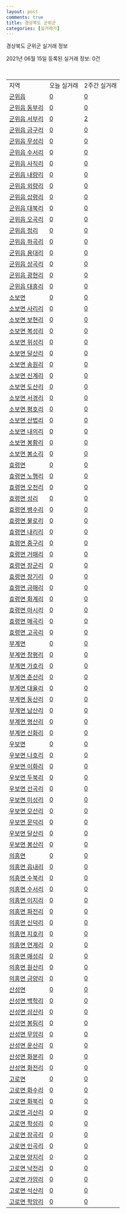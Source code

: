 ```yaml
---
layout: post
comments: true
title: 경상북도 군위군
categories: [실거래가]
---
```


경상북도 군위군 실거래 정보

2021년 06월 15일 등록된 실거래 정보: 0건

<script type="text/javascript">
  google.charts.load('current', {'packages':['corechart']});
  google.charts.setOnLoadCallback(drawChart);

  function drawChart() {
    var data = google.visualization.arrayToDataTable([['거래일', '매매', '전월세', '전매'], ['2021-04', 1, 1, 0]]);

    var options = {
      title: '최근 유형별 거래량 추이',
      legend: { position: 'bottom' }
    };

    var chart = new google.visualization.LineChart(document.getElementById('columnchart_material'));
    chart.draw(data, (options));
  }
</script>

<div id="columnchart_material" style="width: 450px; margin-left: -35px"></div>
<br>
<table class="sortable">
  <tr>
    <td>지역</td>
    <td>오늘 실거래</td>
    <td>2주간 실거래</td>
  </tr>

  
  <tr class="item">
    <td><a href="4772025000.html">군위읍</a></td>
    <td><a href="4772025000.html">0</a></td>
    <td><a href="4772025000.html">0</a></td>
  </tr>
    

  <tr class="item">
    <td><a href="4772025021.html">군위읍 동부리</a></td>
    <td><a href="4772025021.html">0</a></td>
    <td><a href="4772025021.html">0</a></td>
  </tr>
    

  <tr class="item">
    <td><a href="4772025022.html">군위읍 서부리</a></td>
    <td><a href="4772025022.html">0</a></td>
    <td><a href="4772025022.html">2</a></td>
  </tr>
    

  <tr class="item">
    <td><a href="4772025023.html">군위읍 금구리</a></td>
    <td><a href="4772025023.html">0</a></td>
    <td><a href="4772025023.html">0</a></td>
  </tr>
    

  <tr class="item">
    <td><a href="4772025024.html">군위읍 무성리</a></td>
    <td><a href="4772025024.html">0</a></td>
    <td><a href="4772025024.html">0</a></td>
  </tr>
    

  <tr class="item">
    <td><a href="4772025025.html">군위읍 수서리</a></td>
    <td><a href="4772025025.html">0</a></td>
    <td><a href="4772025025.html">0</a></td>
  </tr>
    

  <tr class="item">
    <td><a href="4772025026.html">군위읍 사직리</a></td>
    <td><a href="4772025026.html">0</a></td>
    <td><a href="4772025026.html">0</a></td>
  </tr>
    

  <tr class="item">
    <td><a href="4772025027.html">군위읍 내량리</a></td>
    <td><a href="4772025027.html">0</a></td>
    <td><a href="4772025027.html">0</a></td>
  </tr>
    

  <tr class="item">
    <td><a href="4772025028.html">군위읍 외량리</a></td>
    <td><a href="4772025028.html">0</a></td>
    <td><a href="4772025028.html">0</a></td>
  </tr>
    

  <tr class="item">
    <td><a href="4772025029.html">군위읍 삽령리</a></td>
    <td><a href="4772025029.html">0</a></td>
    <td><a href="4772025029.html">0</a></td>
  </tr>
    

  <tr class="item">
    <td><a href="4772025030.html">군위읍 대북리</a></td>
    <td><a href="4772025030.html">0</a></td>
    <td><a href="4772025030.html">0</a></td>
  </tr>
    

  <tr class="item">
    <td><a href="4772025031.html">군위읍 오곡리</a></td>
    <td><a href="4772025031.html">0</a></td>
    <td><a href="4772025031.html">0</a></td>
  </tr>
    

  <tr class="item">
    <td><a href="4772025032.html">군위읍 정리</a></td>
    <td><a href="4772025032.html">0</a></td>
    <td><a href="4772025032.html">0</a></td>
  </tr>
    

  <tr class="item">
    <td><a href="4772025033.html">군위읍 하곡리</a></td>
    <td><a href="4772025033.html">0</a></td>
    <td><a href="4772025033.html">0</a></td>
  </tr>
    

  <tr class="item">
    <td><a href="4772025034.html">군위읍 용대리</a></td>
    <td><a href="4772025034.html">0</a></td>
    <td><a href="4772025034.html">0</a></td>
  </tr>
    

  <tr class="item">
    <td><a href="4772025035.html">군위읍 상곡리</a></td>
    <td><a href="4772025035.html">0</a></td>
    <td><a href="4772025035.html">0</a></td>
  </tr>
    

  <tr class="item">
    <td><a href="4772025036.html">군위읍 광현리</a></td>
    <td><a href="4772025036.html">0</a></td>
    <td><a href="4772025036.html">0</a></td>
  </tr>
    

  <tr class="item">
    <td><a href="4772025037.html">군위읍 대흥리</a></td>
    <td><a href="4772025037.html">0</a></td>
    <td><a href="4772025037.html">0</a></td>
  </tr>
    

  <tr class="item">
    <td><a href="4772031000.html">소보면</a></td>
    <td><a href="4772031000.html">0</a></td>
    <td><a href="4772031000.html">0</a></td>
  </tr>
    

  <tr class="item">
    <td><a href="4772031036.html">소보면 사리리</a></td>
    <td><a href="4772031036.html">0</a></td>
    <td><a href="4772031036.html">0</a></td>
  </tr>
    

  <tr class="item">
    <td><a href="4772031037.html">소보면 보현리</a></td>
    <td><a href="4772031037.html">0</a></td>
    <td><a href="4772031037.html">0</a></td>
  </tr>
    

  <tr class="item">
    <td><a href="4772031038.html">소보면 복성리</a></td>
    <td><a href="4772031038.html">0</a></td>
    <td><a href="4772031038.html">0</a></td>
  </tr>
    

  <tr class="item">
    <td><a href="4772031039.html">소보면 위성리</a></td>
    <td><a href="4772031039.html">0</a></td>
    <td><a href="4772031039.html">0</a></td>
  </tr>
    

  <tr class="item">
    <td><a href="4772031040.html">소보면 달산리</a></td>
    <td><a href="4772031040.html">0</a></td>
    <td><a href="4772031040.html">0</a></td>
  </tr>
    

  <tr class="item">
    <td><a href="4772031041.html">소보면 송원리</a></td>
    <td><a href="4772031041.html">0</a></td>
    <td><a href="4772031041.html">0</a></td>
  </tr>
    

  <tr class="item">
    <td><a href="4772031042.html">소보면 신계리</a></td>
    <td><a href="4772031042.html">0</a></td>
    <td><a href="4772031042.html">0</a></td>
  </tr>
    

  <tr class="item">
    <td><a href="4772031043.html">소보면 도산리</a></td>
    <td><a href="4772031043.html">0</a></td>
    <td><a href="4772031043.html">0</a></td>
  </tr>
    

  <tr class="item">
    <td><a href="4772031044.html">소보면 서경리</a></td>
    <td><a href="4772031044.html">0</a></td>
    <td><a href="4772031044.html">0</a></td>
  </tr>
    

  <tr class="item">
    <td><a href="4772031045.html">소보면 평호리</a></td>
    <td><a href="4772031045.html">0</a></td>
    <td><a href="4772031045.html">0</a></td>
  </tr>
    

  <tr class="item">
    <td><a href="4772031046.html">소보면 산법리</a></td>
    <td><a href="4772031046.html">0</a></td>
    <td><a href="4772031046.html">0</a></td>
  </tr>
    

  <tr class="item">
    <td><a href="4772031047.html">소보면 내의리</a></td>
    <td><a href="4772031047.html">0</a></td>
    <td><a href="4772031047.html">0</a></td>
  </tr>
    

  <tr class="item">
    <td><a href="4772031048.html">소보면 봉황리</a></td>
    <td><a href="4772031048.html">0</a></td>
    <td><a href="4772031048.html">0</a></td>
  </tr>
    

  <tr class="item">
    <td><a href="4772031049.html">소보면 봉소리</a></td>
    <td><a href="4772031049.html">0</a></td>
    <td><a href="4772031049.html">0</a></td>
  </tr>
    

  <tr class="item">
    <td><a href="4772032000.html">효령면</a></td>
    <td><a href="4772032000.html">0</a></td>
    <td><a href="4772032000.html">0</a></td>
  </tr>
    

  <tr class="item">
    <td><a href="4772032036.html">효령면 노행리</a></td>
    <td><a href="4772032036.html">0</a></td>
    <td><a href="4772032036.html">0</a></td>
  </tr>
    

  <tr class="item">
    <td><a href="4772032037.html">효령면 오천리</a></td>
    <td><a href="4772032037.html">0</a></td>
    <td><a href="4772032037.html">0</a></td>
  </tr>
    

  <tr class="item">
    <td><a href="4772032038.html">효령면 성리</a></td>
    <td><a href="4772032038.html">0</a></td>
    <td><a href="4772032038.html">0</a></td>
  </tr>
    

  <tr class="item">
    <td><a href="4772032039.html">효령면 병수리</a></td>
    <td><a href="4772032039.html">0</a></td>
    <td><a href="4772032039.html">0</a></td>
  </tr>
    

  <tr class="item">
    <td><a href="4772032040.html">효령면 불로리</a></td>
    <td><a href="4772032040.html">0</a></td>
    <td><a href="4772032040.html">0</a></td>
  </tr>
    

  <tr class="item">
    <td><a href="4772032041.html">효령면 내리리</a></td>
    <td><a href="4772032041.html">0</a></td>
    <td><a href="4772032041.html">0</a></td>
  </tr>
    

  <tr class="item">
    <td><a href="4772032042.html">효령면 중구리</a></td>
    <td><a href="4772032042.html">0</a></td>
    <td><a href="4772032042.html">0</a></td>
  </tr>
    

  <tr class="item">
    <td><a href="4772032043.html">효령면 거매리</a></td>
    <td><a href="4772032043.html">0</a></td>
    <td><a href="4772032043.html">0</a></td>
  </tr>
    

  <tr class="item">
    <td><a href="4772032044.html">효령면 장군리</a></td>
    <td><a href="4772032044.html">0</a></td>
    <td><a href="4772032044.html">0</a></td>
  </tr>
    

  <tr class="item">
    <td><a href="4772032045.html">효령면 장기리</a></td>
    <td><a href="4772032045.html">0</a></td>
    <td><a href="4772032045.html">0</a></td>
  </tr>
    

  <tr class="item">
    <td><a href="4772032046.html">효령면 금매리</a></td>
    <td><a href="4772032046.html">0</a></td>
    <td><a href="4772032046.html">0</a></td>
  </tr>
    

  <tr class="item">
    <td><a href="4772032047.html">효령면 화계리</a></td>
    <td><a href="4772032047.html">0</a></td>
    <td><a href="4772032047.html">0</a></td>
  </tr>
    

  <tr class="item">
    <td><a href="4772032048.html">효령면 마시리</a></td>
    <td><a href="4772032048.html">0</a></td>
    <td><a href="4772032048.html">0</a></td>
  </tr>
    

  <tr class="item">
    <td><a href="4772032049.html">효령면 매곡리</a></td>
    <td><a href="4772032049.html">0</a></td>
    <td><a href="4772032049.html">0</a></td>
  </tr>
    

  <tr class="item">
    <td><a href="4772032050.html">효령면 고곡리</a></td>
    <td><a href="4772032050.html">0</a></td>
    <td><a href="4772032050.html">0</a></td>
  </tr>
    

  <tr class="item">
    <td><a href="4772033000.html">부계면</a></td>
    <td><a href="4772033000.html">0</a></td>
    <td><a href="4772033000.html">0</a></td>
  </tr>
    

  <tr class="item">
    <td><a href="4772033029.html">부계면 창평리</a></td>
    <td><a href="4772033029.html">0</a></td>
    <td><a href="4772033029.html">0</a></td>
  </tr>
    

  <tr class="item">
    <td><a href="4772033030.html">부계면 가호리</a></td>
    <td><a href="4772033030.html">0</a></td>
    <td><a href="4772033030.html">0</a></td>
  </tr>
    

  <tr class="item">
    <td><a href="4772033031.html">부계면 춘산리</a></td>
    <td><a href="4772033031.html">0</a></td>
    <td><a href="4772033031.html">0</a></td>
  </tr>
    

  <tr class="item">
    <td><a href="4772033032.html">부계면 대율리</a></td>
    <td><a href="4772033032.html">0</a></td>
    <td><a href="4772033032.html">0</a></td>
  </tr>
    

  <tr class="item">
    <td><a href="4772033033.html">부계면 동산리</a></td>
    <td><a href="4772033033.html">0</a></td>
    <td><a href="4772033033.html">0</a></td>
  </tr>
    

  <tr class="item">
    <td><a href="4772033034.html">부계면 남산리</a></td>
    <td><a href="4772033034.html">0</a></td>
    <td><a href="4772033034.html">0</a></td>
  </tr>
    

  <tr class="item">
    <td><a href="4772033035.html">부계면 명산리</a></td>
    <td><a href="4772033035.html">0</a></td>
    <td><a href="4772033035.html">0</a></td>
  </tr>
    

  <tr class="item">
    <td><a href="4772033036.html">부계면 신화리</a></td>
    <td><a href="4772033036.html">0</a></td>
    <td><a href="4772033036.html">0</a></td>
  </tr>
    

  <tr class="item">
    <td><a href="4772034000.html">우보면</a></td>
    <td><a href="4772034000.html">0</a></td>
    <td><a href="4772034000.html">0</a></td>
  </tr>
    

  <tr class="item">
    <td><a href="4772034030.html">우보면 나호리</a></td>
    <td><a href="4772034030.html">0</a></td>
    <td><a href="4772034030.html">0</a></td>
  </tr>
    

  <tr class="item">
    <td><a href="4772034031.html">우보면 이화리</a></td>
    <td><a href="4772034031.html">0</a></td>
    <td><a href="4772034031.html">0</a></td>
  </tr>
    

  <tr class="item">
    <td><a href="4772034032.html">우보면 두북리</a></td>
    <td><a href="4772034032.html">0</a></td>
    <td><a href="4772034032.html">0</a></td>
  </tr>
    

  <tr class="item">
    <td><a href="4772034033.html">우보면 선곡리</a></td>
    <td><a href="4772034033.html">0</a></td>
    <td><a href="4772034033.html">0</a></td>
  </tr>
    

  <tr class="item">
    <td><a href="4772034034.html">우보면 미성리</a></td>
    <td><a href="4772034034.html">0</a></td>
    <td><a href="4772034034.html">0</a></td>
  </tr>
    

  <tr class="item">
    <td><a href="4772034035.html">우보면 모산리</a></td>
    <td><a href="4772034035.html">0</a></td>
    <td><a href="4772034035.html">0</a></td>
  </tr>
    

  <tr class="item">
    <td><a href="4772034036.html">우보면 문덕리</a></td>
    <td><a href="4772034036.html">0</a></td>
    <td><a href="4772034036.html">0</a></td>
  </tr>
    

  <tr class="item">
    <td><a href="4772034037.html">우보면 달산리</a></td>
    <td><a href="4772034037.html">0</a></td>
    <td><a href="4772034037.html">0</a></td>
  </tr>
    

  <tr class="item">
    <td><a href="4772034038.html">우보면 봉산리</a></td>
    <td><a href="4772034038.html">0</a></td>
    <td><a href="4772034038.html">0</a></td>
  </tr>
    

  <tr class="item">
    <td><a href="4772035000.html">의흥면</a></td>
    <td><a href="4772035000.html">0</a></td>
    <td><a href="4772035000.html">0</a></td>
  </tr>
    

  <tr class="item">
    <td><a href="4772035032.html">의흥면 읍내리</a></td>
    <td><a href="4772035032.html">0</a></td>
    <td><a href="4772035032.html">0</a></td>
  </tr>
    

  <tr class="item">
    <td><a href="4772035033.html">의흥면 수북리</a></td>
    <td><a href="4772035033.html">0</a></td>
    <td><a href="4772035033.html">0</a></td>
  </tr>
    

  <tr class="item">
    <td><a href="4772035034.html">의흥면 수서리</a></td>
    <td><a href="4772035034.html">0</a></td>
    <td><a href="4772035034.html">0</a></td>
  </tr>
    

  <tr class="item">
    <td><a href="4772035035.html">의흥면 이지리</a></td>
    <td><a href="4772035035.html">0</a></td>
    <td><a href="4772035035.html">0</a></td>
  </tr>
    

  <tr class="item">
    <td><a href="4772035036.html">의흥면 파전리</a></td>
    <td><a href="4772035036.html">0</a></td>
    <td><a href="4772035036.html">0</a></td>
  </tr>
    

  <tr class="item">
    <td><a href="4772035037.html">의흥면 신덕리</a></td>
    <td><a href="4772035037.html">0</a></td>
    <td><a href="4772035037.html">0</a></td>
  </tr>
    

  <tr class="item">
    <td><a href="4772035038.html">의흥면 지호리</a></td>
    <td><a href="4772035038.html">0</a></td>
    <td><a href="4772035038.html">0</a></td>
  </tr>
    

  <tr class="item">
    <td><a href="4772035039.html">의흥면 연계리</a></td>
    <td><a href="4772035039.html">0</a></td>
    <td><a href="4772035039.html">0</a></td>
  </tr>
    

  <tr class="item">
    <td><a href="4772035040.html">의흥면 매성리</a></td>
    <td><a href="4772035040.html">0</a></td>
    <td><a href="4772035040.html">0</a></td>
  </tr>
    

  <tr class="item">
    <td><a href="4772035041.html">의흥면 원산리</a></td>
    <td><a href="4772035041.html">0</a></td>
    <td><a href="4772035041.html">0</a></td>
  </tr>
    

  <tr class="item">
    <td><a href="4772035042.html">의흥면 금양리</a></td>
    <td><a href="4772035042.html">0</a></td>
    <td><a href="4772035042.html">0</a></td>
  </tr>
    

  <tr class="item">
    <td><a href="4772036000.html">산성면</a></td>
    <td><a href="4772036000.html">0</a></td>
    <td><a href="4772036000.html">0</a></td>
  </tr>
    

  <tr class="item">
    <td><a href="4772036028.html">산성면 백학리</a></td>
    <td><a href="4772036028.html">0</a></td>
    <td><a href="4772036028.html">0</a></td>
  </tr>
    

  <tr class="item">
    <td><a href="4772036029.html">산성면 삼산리</a></td>
    <td><a href="4772036029.html">0</a></td>
    <td><a href="4772036029.html">0</a></td>
  </tr>
    

  <tr class="item">
    <td><a href="4772036030.html">산성면 봉림리</a></td>
    <td><a href="4772036030.html">0</a></td>
    <td><a href="4772036030.html">0</a></td>
  </tr>
    

  <tr class="item">
    <td><a href="4772036031.html">산성면 무암리</a></td>
    <td><a href="4772036031.html">0</a></td>
    <td><a href="4772036031.html">0</a></td>
  </tr>
    

  <tr class="item">
    <td><a href="4772036032.html">산성면 운산리</a></td>
    <td><a href="4772036032.html">0</a></td>
    <td><a href="4772036032.html">0</a></td>
  </tr>
    

  <tr class="item">
    <td><a href="4772036033.html">산성면 화본리</a></td>
    <td><a href="4772036033.html">0</a></td>
    <td><a href="4772036033.html">0</a></td>
  </tr>
    

  <tr class="item">
    <td><a href="4772036034.html">산성면 화전리</a></td>
    <td><a href="4772036034.html">0</a></td>
    <td><a href="4772036034.html">0</a></td>
  </tr>
    

  <tr class="item">
    <td><a href="4772037000.html">고로면</a></td>
    <td><a href="4772037000.html">0</a></td>
    <td><a href="4772037000.html">0</a></td>
  </tr>
    

  <tr class="item">
    <td><a href="4772037032.html">고로면 화수리</a></td>
    <td><a href="4772037032.html">0</a></td>
    <td><a href="4772037032.html">0</a></td>
  </tr>
    

  <tr class="item">
    <td><a href="4772037033.html">고로면 화북리</a></td>
    <td><a href="4772037033.html">0</a></td>
    <td><a href="4772037033.html">0</a></td>
  </tr>
    

  <tr class="item">
    <td><a href="4772037034.html">고로면 괴산리</a></td>
    <td><a href="4772037034.html">0</a></td>
    <td><a href="4772037034.html">0</a></td>
  </tr>
    

  <tr class="item">
    <td><a href="4772037035.html">고로면 학성리</a></td>
    <td><a href="4772037035.html">0</a></td>
    <td><a href="4772037035.html">0</a></td>
  </tr>
    

  <tr class="item">
    <td><a href="4772037036.html">고로면 장곡리</a></td>
    <td><a href="4772037036.html">0</a></td>
    <td><a href="4772037036.html">0</a></td>
  </tr>
    

  <tr class="item">
    <td><a href="4772037037.html">고로면 인곡리</a></td>
    <td><a href="4772037037.html">0</a></td>
    <td><a href="4772037037.html">0</a></td>
  </tr>
    

  <tr class="item">
    <td><a href="4772037038.html">고로면 양지리</a></td>
    <td><a href="4772037038.html">0</a></td>
    <td><a href="4772037038.html">0</a></td>
  </tr>
    

  <tr class="item">
    <td><a href="4772037039.html">고로면 낙전리</a></td>
    <td><a href="4772037039.html">0</a></td>
    <td><a href="4772037039.html">0</a></td>
  </tr>
    

  <tr class="item">
    <td><a href="4772037040.html">고로면 가암리</a></td>
    <td><a href="4772037040.html">0</a></td>
    <td><a href="4772037040.html">0</a></td>
  </tr>
    

  <tr class="item">
    <td><a href="4772037041.html">고로면 석산리</a></td>
    <td><a href="4772037041.html">0</a></td>
    <td><a href="4772037041.html">0</a></td>
  </tr>
    

  <tr class="item">
    <td><a href="4772037042.html">고로면 학암리</a></td>
    <td><a href="4772037042.html">0</a></td>
    <td><a href="4772037042.html">0</a></td>
  </tr>
    


</table>


    